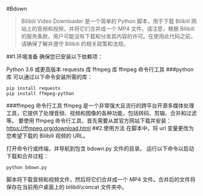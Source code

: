 #Bdown
>Bilibili Video Downloader 是一个简单的 Python 脚本，用于下载 Bilibili 网站上的音频和视频，并将它们合并成一个 MP4 文件。请注意，根据 Bilibili 的服务条款，用户可能没有下载和分发其内容的许可。在使用此代码之前，请确保了解并遵守 Bilibili 的相关政策和法规。

##1.环境准备
确保您已安装以下依赖项：

Python 3.6 或更高版本
requests 库
ffmpeg 库
ffmpeg 命令行工具
###python库
可以通过以下命令安装所需的库：
```
pip install requests
pip install ffmpeg-python
```
###ffmpeg 命令行工具
ffmpeg 是一个非常强大且流行的跨平台开源多媒体处理工具，它提供了处理音频、视频和图像的各种功能，包括转码、剪辑、合并和过滤等。
要使用 ffmpeg 命令行工具，首先需要从其官方网站下载并安装：https://ffmpeg.org/download.html
##2.使用方法
在脚本中，将 url 变量更改为您希望下载的 Bilibili 视频的 URL。

打开命令行或终端，并导航到包含 bdown.py 文件的目录。
运行以下命令以启动下载和合并过程：
```
python bdown.py
```
脚本将下载音频和视频文件，然后将它们合并成一个 MP4 文件。合并后的文件将保存在当前用户桌面上的 bilibili\concat 文件夹中。

